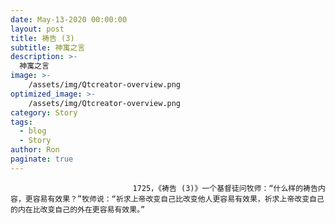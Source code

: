 ```yaml
---
date: May-13-2020 00:00:00
layout: post
title: 祷告 (3)
subtitle: 神寓之言
description: >-
  神寓之言
image: >-
    /assets/img/Qtcreator-overview.png
optimized_image: >-
    /assets/img/Qtcreator-overview.png
category: Story
tags:
  - blog
  - Story
author: Ron
paginate: true
---
```


							　　1725，《祷告 (3)》一个基督徒问牧师：“什么样的祷告内容，更容易有效果？”牧师说：“祈求上帝改变自己比改变他人更容易有效果，祈求上帝改变自己的内在比改变自己的外在更容易有效果。”
							
							
						